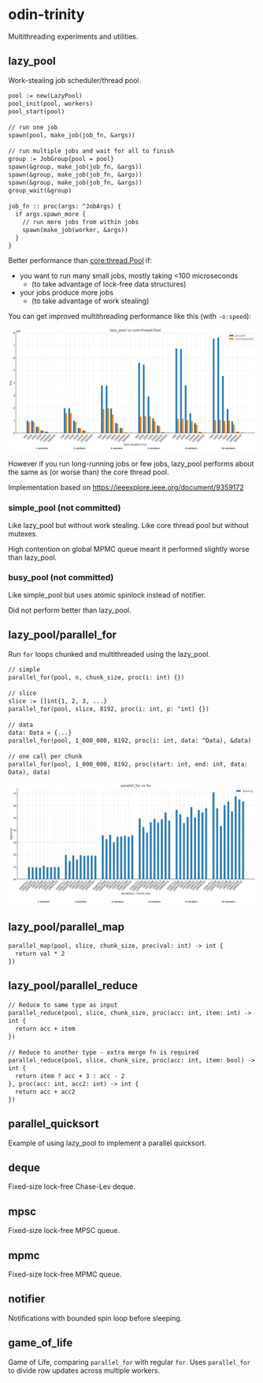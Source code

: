 # odin-trinity

Multithreading experiments and utilities.

## lazy_pool

Work-stealing job scheduler/thread pool.

```odin
pool := new(LazyPool)
pool_init(pool, workers)
pool_start(pool)

// run one job
spawn(pool, make_job(job_fn, &args))

// run multiple jobs and wait for all to finish
group := JobGroup{pool = pool}
spawn(&group, make_job(job_fn, &args))
spawn(&group, make_job(job_fn, &args))
spawn(&group, make_job(job_fn, &args))
group_wait(&group)

job_fn :: proc(args: ^JobArgs) {
  if args.spawn_more {
    // run more jobs from within jobs
    spawn(make_job(worker, &args))
  }
}
```

Better performance than [core:thread.Pool](https://pkg.odin-lang.org/core/thread/#Pool) if:

- you want to run many small jobs, mostly taking <100 microseconds
  - (to take advantage of lock-free data structures)
- your jobs produce more jobs
  - (to take advantage of work stealing)

You can get improved multithreading performance like this (with `-o:speed`):

![Throughput comparison](./tps.png)

However if you run long-running jobs or few jobs, lazy_pool performs about the same as (or worse than) the core thread pool.

Implementation based on https://ieeexplore.ieee.org/document/9359172

### simple_pool (not committed)

Like lazy_pool but without work stealing. Like core thread pool but without mutexes.

High contention on global MPMC queue meant it performed slightly worse than lazy_pool.

### busy_pool (not committed)

Like simple_pool but uses atomic spinlock instead of notifier.

Did not perform better than lazy_pool.

## lazy_pool/parallel_for

Run `for` loops chunked and multithreaded using the lazy_pool.

```odin
// simple
parallel_for(pool, n, chunk_size, proc(i: int) {})

// slice
slice := []int{1, 2, 3, ...}
parallel_for(pool, slice, 8192, proc(i: int, p: ^int) {})

// data
data: Data = {...}
parallel_for(pool, 1_000_000, 8192, proc(i: int, data: ^Data), &data)

// one call per chunk
parallel_for(pool, 1_000_000, 8192, proc(start: int, end: int, data: Data), data)
```

![parallel_for speed-up](./parallel_for.png)

## lazy_pool/parallel_map

```odin
parallel_map(pool, slice, chunk_size, proc(val: int) -> int {
  return val * 2
})
```

## lazy_pool/parallel_reduce

```odin
// Reduce to same type as input
parallel_reduce(pool, slice, chunk_size, proc(acc: int, item: int) -> int {
  return acc + item
})

// Reduce to another type - extra merge fn is required
parallel_reduce(pool, slice, chunk_size, proc(acc: int, item: bool) -> int {
  return item ? acc + 3 : acc - 2
}, proc(acc: int, acc2: int) -> int {
  return acc + acc2
})
```

## parallel_quicksort

Example of using lazy_pool to implement a parallel quicksort.

## deque

Fixed-size lock-free Chase-Lev deque.

## mpsc

Fixed-size lock-free MPSC queue.

## mpmc

Fixed-size lock-free MPMC queue.

## notifier

Notifications with bounded spin loop before sleeping.

## game_of_life

Game of Life, comparing `parallel_for` with regular `for`.
Uses `parallel_for` to divide row updates across multiple workers.
